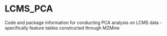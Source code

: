 # LCMS_PCA
Code and package information for conducting PCA analysis on LCMS data - specifically feature tables constructed through MZMine
